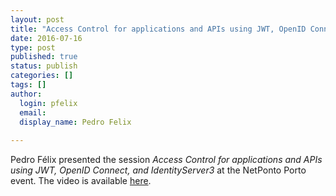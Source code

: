 ```yaml
---
layout: post
title: "Access Control for applications and APIs using JWT, OpenID Connect, and IdentityServer3"
date: 2016-07-16
type: post
published: true
status: publish
categories: []
tags: []
author:
  login: pfelix
  email: 
  display_name: Pedro Felix
  
---
```


Pedro Félix presented the session _Access Control for applications and APIs using JWT, OpenID Connect, and IdentityServer3_ at the NetPonto Porto event.
The video is available [here](https://youtu.be/felc4w7QHNg?t=5818). 
